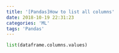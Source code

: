 ```yaml
---
title: '[Pandas]How to list all columns'
date: 2018-10-19 22:31:23
categories: 'ML'
tags: 'Pandas'
---
```


<!--more-->

```python
list(dataframe.columns.values)
```

